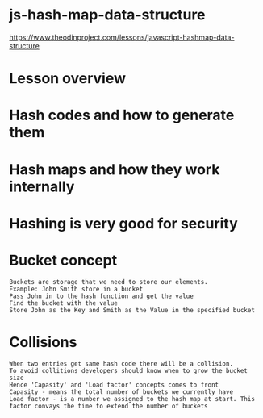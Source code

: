 # js-hash-map-data-structure
https://www.theodinproject.com/lessons/javascript-hashmap-data-structure



# Lesson overview

# Hash codes and how to generate them
# Hash maps and how they work internally

# Hashing is very good for security






# Bucket concept

```
Buckets are storage that we need to store our elements.
Example: John Smith store in a bucket
Pass John in to the hash function and get the value
Find the bucket with the value 
Store John as the Key and Smith as the Value in the specified bucket
```

# Collisions

```
When two entries get same hash code there will be a collision.
To avoid collitions developers should know when to grow the bucket size
Hence 'Capasity' and 'Load factor' concepts comes to front
Capasity - means the total number of buckets we currently have
Load factor - is a number we assigned to the hash map at start. This factor convays the time to extend the number of buckets

```